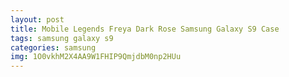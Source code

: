 ```yaml
---
layout: post
title: Mobile Legends Freya Dark Rose Samsung Galaxy S9 Case
tags: samsung galaxy s9
categories: samsung
img: 1O0vkhM2X4AA9W1FHIP9QmjdbM0np2HUu
---
```

